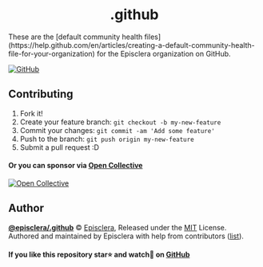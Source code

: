 <div align="center">
  <h1>
      .github
  </h1>
</div>
These are the [default community health files](https://help.github.com/en/articles/creating-a-default-community-health-file-for-your-organization) for the Episclera organization on GitHub.

[![GitHub](https://img.shields.io/github/license/episclera/.github)](https://github.com/episclera/.github/blob/master/LICENSE)

## Contributing

1. Fork it!
2. Create your feature branch: `git checkout -b my-new-feature`
3. Commit your changes: `git commit -am 'Add some feature'`
4. Push to the branch: `git push origin my-new-feature`
5. Submit a pull request :D

#### Or you can sponsor via [Open Collective](https://opencollective.com/episclera/)

[![Open Collective](https://opencollective.com/episclera/tiers/sponsor.svg?avatarHeight=60)](https://opencollective.com/episclera/)

## Author

**[@episclera/.github](https://github.com/episclera/.github)** © [Episclera](https://github.com/episclera), Released under the [MIT](https://github.com/episclera/.github/blob/master/LICENSE) License.<br>
Authored and maintained by Episclera with help from contributors ([list](https://github.com/episclera/.github/contributors)).

#### If you like this repository star⭐ and watch👀 on [GitHub](https://github.com/episclera/multipack)
